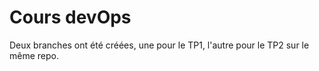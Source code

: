 # Cours devOps

Deux branches ont été créées, une pour le TP1, l'autre pour le TP2 sur le même repo.